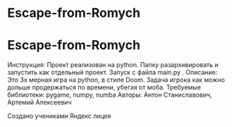 # Escape-from-Romych
# Escape-from-Romych
Инструкция: Проект реализован на python. Папку разархивировать и запустить как отдельный проект. Запуск с файла main.py .
Описание: Это 3х мерная игра на python, в стиле Doom. Задача игрока как можно дольше продержаться по времени, убегая от моба. 
Требуемые библиотеки: pygame, numpy, numba
Авторы: Антон Станиславович, Артемий Алексеевич

Создано учениками Яндекс лицея
